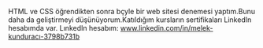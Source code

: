 HTML ve CSS öğrendikten sonra bçyle bir web sitesi denemesi yaptım.Bunu daha da geliştirmeyi düşünüyorum.Katıldığım kursların sertifikaları LinkedIn hesabımda var.
LınkedIn hesabım: www.linkedin.com/in/melek-kunduracı-3798b731b
